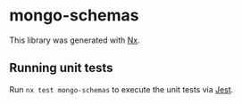 # mongo-schemas

This library was generated with [Nx](https://nx.dev).

## Running unit tests

Run `nx test mongo-schemas` to execute the unit tests via [Jest](https://jestjs.io).
